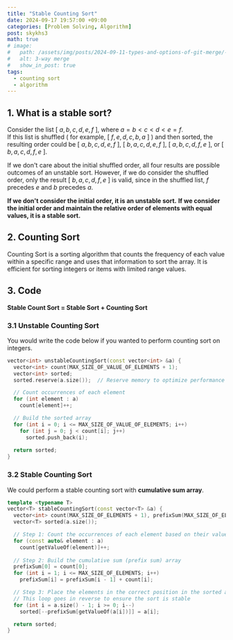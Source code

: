 ```yaml
---
title: "Stable Counting Sort"
date: 2024-09-17 19:57:00 +09:00
categories: [Problem Solving, Algorithm]
post: skykhs3
math: true
# image:
#   path: /assets/img/posts/2024-09-11-types-and-options-of-git-merge/--no-ff.png
#   alt: 3-way merge
#   show_in_post: true
tags:
  - counting sort
  - algorithm
---
```


<div markdown="1">

## 1. What is a stable sort?

Consider the list [ $a, b, c, d, e, f$ ], where $a = b < c < d < e = f$. <br/> If this list is shuffled ( for example, [ $f, e, d, c, b, a$ ] ) and then sorted, the resulting order could be [ $a, b, c, d, e, f$ ], [ $b, a, c, d, e, f$ ], [ $a, b, c, d, f, e$ ], or [ $b, a, c, d, f, e$ ].

If we don't care about the initial shuffled order, all four results are possible outcomes of an unstable sort. However, if we do consider the shuffled order, only the result [ $b, a, c, d, f, e$ ] is valid, since in the shuffled list, $f$ precedes $e$ and $b$ precedes $a$.

**If we don't consider the initial order, it is an unstable sort.**
**If we consider the initial order and maintain the relative order of elements with equal values, it is a stable sort.**

## 2. Counting Sort
Counting Sort is a sorting algorithm that counts the frequency of each value within a specific range and uses that information to sort the array. It is efficient for sorting integers or items with limited range values.

## 3. Code
**Stable Count Sort = Stable Sort + Counting Sort**

### 3.1 Unstable Counting Sort
You would write the code below if you wanted to perform counting sort on integers.

``` c++
vector<int> unstableCountingSort(const vector<int> &a) {
  vector<int> count(MAX_SIZE_OF_VALUE_OF_ELEMENTS + 1);
  vector<int> sorted;
  sorted.reserve(a.size());  // Reserve memory to optimize performance

  // Count occurrences of each element
  for (int element : a)
    count[element]++;

  // Build the sorted array
  for (int i = 0; i <= MAX_SIZE_OF_VALUE_OF_ELEMENTS; i++)
    for (int j = 0; j < count[i]; j++) 
      sorted.push_back(i);
    
  return sorted;
}

```

### 3.2 Stable Counting Sort
We could perform a stable counting sort with **cumulative sum array**.
```c++
template <typename T>
vector<T> stableCountingSort(const vector<T> &a) {
  vector<int> count(MAX_SIZE_OF_ELEMENTS + 1), prefixSum(MAX_SIZE_OF_ELEMENTS + 1);
  vector<T> sorted(a.size());

  // Step 1: Count the occurrences of each element based on their value from getValueOf()
  for (const auto& element : a)
    count[getValueOf(element)]++;
  
  // Step 2: Build the cumulative sum (prefix sum) array
  prefixSum[0] = count[0];
  for (int i = 1; i <= MAX_SIZE_OF_ELEMENTS; i++)
    prefixSum[i] = prefixSum[i - 1] + count[i];

  // Step 3: Place the elements in the correct position in the sorted array
  // This loop goes in reverse to ensure the sort is stable
  for (int i = a.size() - 1; i >= 0; i--)
    sorted[--prefixSum[getValueOf(a[i])]] = a[i];

  return sorted;
}
```

</div>